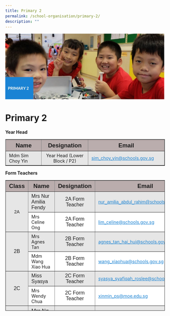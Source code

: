 ```yaml
---
title: Primary 2
permalink: /school-organisation/primary-2/
description: ""
---
```

![](/images/Primary%202.jpg)

Primary 2
=========

**Year Head**

<table border="1" style="box-sizing: inherit; border-collapse: collapse; border-spacing: 0px; max-width: 100%; width: 796px;"><tbody style="box-sizing: inherit;"><tr style="box-sizing: inherit; background: rgb(186, 173, 173); height: 24.7257px;"><td style="box-sizing: inherit; padding: 5px 10px; height: 24.7257px; width: 268px; text-align: center;"><span style="box-sizing: inherit; font-size: 14pt; font-family: arial, helvetica, sans-serif;"><strong style="box-sizing: inherit; font-weight: bold;">Name</strong></span></td><td style="box-sizing: inherit; padding: 5px 10px; height: 24.7257px; width: 212px; text-align: center;"><span style="box-sizing: inherit; font-size: 14pt; font-family: arial, helvetica, sans-serif;"><strong style="box-sizing: inherit; font-weight: bold;">Designation</strong></span></td><td style="box-sizing: inherit; padding: 5px 10px; height: 24.7257px; width: 316px; text-align: center;"><span style="box-sizing: inherit; font-size: 14pt; font-family: arial, helvetica, sans-serif;"><strong style="box-sizing: inherit; font-weight: bold;">Email</strong></span></td></tr><tr style="box-sizing: inherit; background: rgb(230, 230, 230); height: 24.7327px;"><td style="box-sizing: inherit; padding: 5px 10px; height: 24.7327px; width: 268px;">Mdm Sim Choy Yin</td><td style="box-sizing: inherit; padding: 5px 10px; height: 24.7327px; width: 212px; text-align: center;">Year Head (Lower Block / P2)</td><td style="box-sizing: inherit; padding: 5px 10px; height: 24.7327px; width: 316px;"><a href="mailto:sim_choy_yin@schools.gov.sg" style="box-sizing: inherit; background-color: transparent; transition: all 0.25s ease-in-out 0s; text-decoration: underline; color: rgb(27, 131, 211);">sim_choy_yin@schools.gov.sg</a></td></tr></tbody></table>

**Form Teachers**

<table border="1" style="box-sizing: inherit; border-collapse: collapse; border-spacing: 0px; max-width: 100%; width: 856.333px; height: 410px;"><tbody style="box-sizing: inherit;"><tr style="box-sizing: inherit; background: rgb(186, 173, 173); height: 24px;"><td style="box-sizing: inherit; padding: 5px 10px; height: 24px; width: 64px; text-align: center;"><span style="box-sizing: inherit; font-size: 14pt; font-family: arial, helvetica, sans-serif;"><strong style="box-sizing: inherit; font-weight: bold;">Class</strong></span></td><td style="box-sizing: inherit; padding: 5px 10px; height: 24px; width: 257px; text-align: center;"><span style="box-sizing: inherit; font-size: 14pt; font-family: arial, helvetica, sans-serif;"><strong style="box-sizing: inherit; font-weight: bold;">Name</strong></span></td><td style="box-sizing: inherit; padding: 5px 10px; height: 24px; width: 188px; text-align: center;"><span style="box-sizing: inherit; font-size: 14pt; font-family: arial, helvetica, sans-serif;"><strong style="box-sizing: inherit; font-weight: bold;">Designation</strong></span></td><td style="box-sizing: inherit; padding: 5px 10px; height: 24px; width: 322px; text-align: center;"><span style="box-sizing: inherit; font-size: 14pt; font-family: arial, helvetica, sans-serif;"><strong style="box-sizing: inherit; font-weight: bold;">Email</strong></span></td></tr><tr style="box-sizing: inherit; background: rgb(230, 230, 230); height: 24px;"><td rowspan="2" style="box-sizing: inherit; padding: 5px 10px; height: 48px; text-align: center; width: 64px;"><span style="box-sizing: inherit; font-family: arial, helvetica, sans-serif;">2A</span></td><td style="box-sizing: inherit; padding: 5px 10px; height: 24px; width: 257px;"><span style="box-sizing: inherit; font-family: arial, helvetica, sans-serif; font-size: 12pt;">Mrs Nur Amilia Fendy</span></td><td style="box-sizing: inherit; padding: 5px 10px; height: 24px; width: 188px; text-align: center;"><span style="box-sizing: inherit; font-size: 12pt; font-family: arial, helvetica, sans-serif;">2A Form Teacher</span></td><td style="box-sizing: inherit; padding: 5px 10px; width: 322px; height: 24px;"><a href="mailto:nur_amilia_abdul_rahim@schools.gov.sg" style="box-sizing: inherit; background-color: transparent; transition: all 0.25s ease-in-out 0s; text-decoration: underline; color: rgb(27, 131, 211);"><span style="box-sizing: inherit; font-family: arial, helvetica, sans-serif;">nur_amilia_abdul_rahim@schools.gov.sg</span></a></td></tr><tr style="box-sizing: inherit; background: rgb(255, 255, 255); height: 24px;"><td style="box-sizing: inherit; padding: 5px 10px; height: 24px; width: 257px;">Mrs Celine Ong</td><td style="box-sizing: inherit; padding: 5px 10px; height: 24px; width: 188px; text-align: center;"><span style="box-sizing: inherit; font-size: 12pt; font-family: arial, helvetica, sans-serif;">2A Form Teacher</span></td><td style="box-sizing: inherit; padding: 5px 10px; width: 322px; height: 24px;"><a href="mailto:lim_celine@schools.gov.sg" style="box-sizing: inherit; background-color: transparent; transition: all 0.25s ease-in-out 0s; text-decoration: underline; color: rgb(27, 131, 211);">lim_celine@schools.gov.sg</a></td></tr><tr style="box-sizing: inherit; background: rgb(230, 230, 230); height: 24px;"><td rowspan="2" style="box-sizing: inherit; padding: 5px 10px; height: 73px; text-align: center; width: 64px;"><span style="box-sizing: inherit; font-size: 12pt; font-family: arial, helvetica, sans-serif;">2B</span></td><td style="box-sizing: inherit; padding: 5px 10px; height: 24px; width: 257px;">Mrs Agnes Tan</td><td style="box-sizing: inherit; padding: 5px 10px; height: 24px; width: 188px; text-align: center;"><span style="box-sizing: inherit; font-size: 12pt; font-family: arial, helvetica, sans-serif;">2B Form Teacher</span></td><td style="box-sizing: inherit; padding: 5px 10px; width: 322px; height: 24px;"><a href="mailto:agnes_tan_hai_hui@schools.gov.sg" style="box-sizing: inherit; background-color: transparent; transition: all 0.25s ease-in-out 0s; text-decoration: underline; color: rgb(27, 131, 211);">agnes_tan_hai_hui@schools.gov.sg</a></td></tr><tr style="box-sizing: inherit; background: rgb(255, 255, 255); height: 25px;"><td style="box-sizing: inherit; padding: 5px 10px; width: 257px; height: 25px;">Mdm Wang Xiao Hua</td><td style="box-sizing: inherit; padding: 5px 10px; width: 188px; text-align: center; height: 25px;"><span style="box-sizing: inherit; font-size: 12pt; font-family: arial, helvetica, sans-serif;">2B Form Teacher</span></td><td style="box-sizing: inherit; padding: 5px 10px; width: 322px; height: 25px;"><a href="mailto:wang_xiaohua@schools.gov.sg" style="box-sizing: inherit; background-color: transparent; transition: all 0.25s ease-in-out 0s; text-decoration: underline; color: rgb(27, 131, 211);">wang_xiaohua@schools.gov.sg</a></td></tr><tr style="box-sizing: inherit; background: rgb(230, 230, 230); height: 24px;"><td rowspan="2" style="box-sizing: inherit; padding: 5px 10px; height: 48px; text-align: center; width: 64px;"><span style="box-sizing: inherit; font-size: 12pt; font-family: arial, helvetica, sans-serif;">2C</span></td><td style="box-sizing: inherit; padding: 5px 10px; height: 24px; width: 257px;"><span style="box-sizing: inherit; font-family: arial, helvetica, sans-serif; font-size: 12pt;">Miss Syasya</span></td><td style="box-sizing: inherit; padding: 5px 10px; height: 24px; width: 188px; text-align: center;"><span style="box-sizing: inherit; font-size: 12pt; font-family: arial, helvetica, sans-serif;">2C Form Teacher</span></td><td style="box-sizing: inherit; padding: 5px 10px; width: 322px; height: 24px;"><a href="mailto:syasya_syafiqah_roslee@schools.gov.sg" style="box-sizing: inherit; background-color: transparent; transition: all 0.25s ease-in-out 0s; text-decoration: underline; color: rgb(27, 131, 211);">syasya_syafiqah_roslee@schools.gov.sg</a></td></tr><tr style="box-sizing: inherit; background: rgb(255, 255, 255); height: 24px;"><td style="box-sizing: inherit; padding: 5px 10px; height: 24px; width: 257px;">Mrs Wendy Chua</td><td style="box-sizing: inherit; padding: 5px 10px; height: 24px; width: 188px; text-align: center;"><span style="box-sizing: inherit; font-size: 12pt; font-family: arial, helvetica, sans-serif;">2C Form Teacher</span></td><td style="box-sizing: inherit; padding: 5px 10px; width: 322px; height: 24px;"><a href="mailto:xinmin_ps@moe.edu.sg" style="box-sizing: inherit; background-color: transparent; transition: all 0.25s ease-in-out 0s; text-decoration: underline; color: rgb(27, 131, 211);">xinmin_ps@moe.edu.sg</a></td></tr><tr style="box-sizing: inherit; background: rgb(230, 230, 230); height: 24px;"><td rowspan="2" style="box-sizing: inherit; padding: 5px 10px; height: 48px; text-align: center; width: 64px;"><span style="box-sizing: inherit; font-size: 12pt; font-family: arial, helvetica, sans-serif;">2D</span></td><td style="box-sizing: inherit; padding: 5px 10px; height: 24px; width: 257px;"><span style="box-sizing: inherit; font-size: 12pt;">Mrs Ng Marn Peng</span></td><td style="box-sizing: inherit; padding: 5px 10px; height: 24px; width: 188px; text-align: center;"><span style="box-sizing: inherit; font-size: 12pt; font-family: arial, helvetica, sans-serif;">2D Form Teacher</span></td><td style="box-sizing: inherit; padding: 5px 10px; width: 322px; height: 24px;"><a href="mailto:ng_marn_peng@schools.gov.sg" style="box-sizing: inherit; background-color: transparent; transition: all 0.25s ease-in-out 0s; text-decoration: underline; color: rgb(27, 131, 211);"><span style="box-sizing: inherit; font-family: arial, helvetica, sans-serif;">ng_marn_peng@schools.gov.sg</span></a></td></tr><tr style="box-sizing: inherit; background: rgb(255, 255, 255);"><td style="box-sizing: inherit; padding: 5px 10px; width: 257px;"><span style="box-sizing: inherit; font-size: 12pt;">Mdm Herda</span></td><td style="box-sizing: inherit; padding: 5px 10px; width: 188px; text-align: center;"><span style="box-sizing: inherit; font-size: 12pt; font-family: arial, helvetica, sans-serif;">2D Form Teacher</span></td><td style="box-sizing: inherit; padding: 5px 10px; width: 322px;"><a href="mailto:xinmin_ps@moe.edu.sg" style="box-sizing: inherit; background-color: transparent; transition: all 0.25s ease-in-out 0s; text-decoration: underline; color: rgb(27, 131, 211);"><span style="box-sizing: inherit; font-family: arial, helvetica, sans-serif;">xinmin_ps@moe.edu.sg</span></a></td></tr><tr style="box-sizing: inherit; background: rgb(230, 230, 230); height: 24px;"><td rowspan="2" style="box-sizing: inherit; padding: 5px 10px; height: 73px; text-align: center; width: 64px;"><span style="box-sizing: inherit; font-size: 12pt; font-family: arial, helvetica, sans-serif;">2E</span></td><td style="box-sizing: inherit; padding: 5px 10px; height: 24px; width: 257px;"><span style="box-sizing: inherit; font-size: 12pt;">Mdm Nicole Marie De Souza</span></td><td style="box-sizing: inherit; padding: 5px 10px; height: 24px; width: 188px; text-align: center;"><span style="box-sizing: inherit; font-size: 12pt; font-family: arial, helvetica, sans-serif;">2E Form Teacher</span></td><td style="box-sizing: inherit; padding: 5px 10px; width: 322px; height: 24px;"><a href="mailto:de_souza_nicole_marie@schools.gov.sg" style="box-sizing: inherit; background-color: transparent; transition: all 0.25s ease-in-out 0s; text-decoration: underline; color: rgb(27, 131, 211);">de_souza_nicole_marie@schools.gov.sg</a></td></tr><tr style="box-sizing: inherit; background: rgb(255, 255, 255); height: 25px;"><td style="box-sizing: inherit; padding: 5px 10px; width: 257px; height: 25px;"><span style="box-sizing: inherit; font-size: 12pt;">Miss Aneesa Faruvin</span></td><td style="box-sizing: inherit; padding: 5px 10px; width: 188px; text-align: center; height: 25px;"><span style="box-sizing: inherit; font-size: 12pt; font-family: arial, helvetica, sans-serif;">2E Form Teacher</span></td><td style="box-sizing: inherit; padding: 5px 10px; width: 322px; height: 25px;"><a href="mailto:aneesa_faruvin_mohd_ibrahim@schools.gov.sg" style="box-sizing: inherit; background-color: transparent; transition: all 0.25s ease-in-out 0s; text-decoration: underline; color: rgb(27, 131, 211);"><span style="box-sizing: inherit; font-family: arial, helvetica, sans-serif; font-size: inherit; font-weight: inherit;">aneesa_faruvin_mohd_ibrahim@schools.gov.sg</span></a></td></tr><tr style="box-sizing: inherit; background: rgb(230, 230, 230); height: 24px;"><td rowspan="2" style="box-sizing: inherit; padding: 5px 10px; height: 48px; text-align: center; width: 64px;"><span style="box-sizing: inherit; font-size: 12pt; font-family: arial, helvetica, sans-serif;">2F</span></td><td style="box-sizing: inherit; padding: 5px 10px; height: 24px; width: 257px;"><span style="box-sizing: inherit; font-size: 12pt;">Mdm Santhi Perumal</span></td><td style="box-sizing: inherit; padding: 5px 10px; height: 24px; width: 188px; text-align: center;"><span style="box-sizing: inherit; font-size: 12pt; font-family: arial, helvetica, sans-serif;">2F Form Teacher</span></td><td style="box-sizing: inherit; padding: 5px 10px; width: 322px; height: 24px;"><a href="mailto:santhi_perumal@schools.gov.sg" style="box-sizing: inherit; background-color: transparent; transition: all 0.25s ease-in-out 0s; text-decoration: underline; color: rgb(27, 131, 211);"><span style="box-sizing: inherit; font-family: arial, helvetica, sans-serif;">santhi_perumal@schools.gov.sg</span></a></td></tr><tr style="box-sizing: inherit; background: rgb(255, 255, 255); height: 24px;"><td style="box-sizing: inherit; padding: 5px 10px; height: 24px; width: 257px;"><span style="box-sizing: inherit; font-size: 12pt;">Mdm Guan Jiajia</span></td><td style="box-sizing: inherit; padding: 5px 10px; height: 24px; width: 188px; text-align: center;"><span style="box-sizing: inherit; font-size: 12pt; font-family: arial, helvetica, sans-serif;">2F Form Teacher</span></td><td style="box-sizing: inherit; padding: 5px 10px; width: 322px; height: 24px;"><a href="mailto:guan_jiajia@schools.gov.sg" style="box-sizing: inherit; background-color: transparent; transition: all 0.25s ease-in-out 0s; text-decoration: underline; color: rgb(27, 131, 211);"><span style="box-sizing: inherit; font-family: arial, helvetica, sans-serif;">guan_jiajia@schools.gov.sg</span></a></td></tr><tr style="box-sizing: inherit; background: rgb(230, 230, 230); height: 24px;"><td rowspan="2" style="box-sizing: inherit; padding: 5px 10px; height: 48px; text-align: center; width: 64px;"><span style="box-sizing: inherit; font-size: 12pt; font-family: arial, helvetica, sans-serif;">2G</span></td><td style="box-sizing: inherit; padding: 5px 10px; height: 24px; width: 257px;"><span style="box-sizing: inherit; font-size: 12pt;">Miss Michelle Teo Wei Ling</span></td><td style="box-sizing: inherit; padding: 5px 10px; height: 24px; width: 188px; text-align: center;"><span style="box-sizing: inherit; font-size: 12pt; font-family: arial, helvetica, sans-serif;">2G Form Teacher</span></td><td style="box-sizing: inherit; padding: 5px 10px; width: 322px; height: 24px;"><a href="mailto:teo_wei_ling@schools.gov.sg" style="box-sizing: inherit; background-color: transparent; transition: all 0.25s ease-in-out 0s; text-decoration: underline; color: rgb(27, 131, 211);"><span style="box-sizing: inherit; font-family: arial, helvetica, sans-serif;">teo_wei_ling@schools.gov.sg</span></a></td></tr><tr style="box-sizing: inherit; background: rgb(255, 255, 255); height: 24px;"><td style="box-sizing: inherit; padding: 5px 10px; height: 24px; width: 257px;"><span style="box-sizing: inherit; font-size: 12pt;">Ms Richelle Teng</span></td><td style="box-sizing: inherit; padding: 5px 10px; height: 24px; width: 188px; text-align: center;"><span style="box-sizing: inherit; font-size: 12pt; font-family: arial, helvetica, sans-serif;">2G Form Teacher</span></td><td style="box-sizing: inherit; padding: 5px 10px; width: 322px; height: 24px;"><a href="mailto:xinmin_ps@moe.edu.sg" style="box-sizing: inherit; background-color: transparent; transition: all 0.25s ease-in-out 0s; text-decoration: underline; color: rgb(27, 131, 211);">xinmin_ps@moe.edu.sg</a></td></tr></tbody></table>